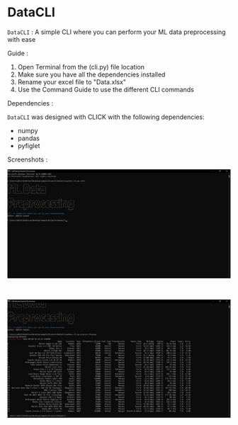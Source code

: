 DataCLI
=======

``DataCLI`` : A simple CLI where you can perform your ML data preprocessing with ease

Guide : 

1. Open Terminal from the (cli.py) file location
2. Make sure you have all the dependencies installed
3. Rename your excel file to "Data.xlsx"
4. Use the Command Guide to use the different CLI commands

Dependencies : 

``DataCLI`` was designed with CLICK with the following dependencies:
 - numpy
 - pandas
 - pyfiglet

Screenshots :

![](Screenshots/Image001.jpeg)

<br>

![](Screenshots/Image002.jpeg)
